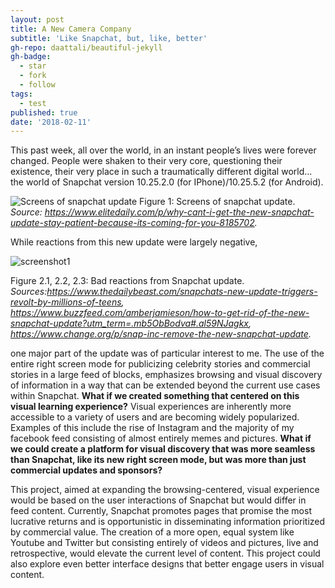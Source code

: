```yaml
---
layout: post
title: A New Camera Company
subtitle: 'Like Snapchat, but, like, better'
gh-repo: daattali/beautiful-jekyll
gh-badge:
  - star
  - fork
  - follow
tags:
  - test
published: true
date: '2018-02-11'
---
```

This past week, all over the world, in an instant people’s lives were forever changed. People were shaken to their very core, questioning their existence, their very place in such a traumatically different digital world… the world of Snapchat version 10.25.2.0 (for IPhone)/10.25.5.2 (for Android).


![Screens of snapchat update](https://typeset-beta.imgix.net/uploads/image/2018/2/10/f95f21d7-23ed-4f44-8370-cf1903c41652-snapchat-updates-are-coming-to-you.jpg?w=748&h=448&fit=crop&crop=faces&auto=format&q=70)
Figure 1: Screens of snapchat update. _Source: https://www.elitedaily.com/p/why-cant-i-get-the-new-snapchat-update-stay-patient-because-its-coming-for-you-8185702._

While reactions from this new update were largely negative,

![screenshot1](http://joycemwang.github.com/joycemwang.github.io/badreact1.png)

Figure 2.1, 2.2, 2.3: Bad reactions from Snapchat update. _Sources:https://www.thedailybeast.com/snapchats-new-update-triggers-revolt-by-millions-of-teens, https://www.buzzfeed.com/amberjamieson/how-to-get-rid-of-the-new-snapchat-update?utm_term=.mb5ObBodva#.al59NJagkx, https://www.change.org/p/snap-inc-remove-the-new-snapchat-update._


one major part of the update was of particular interest to me. The use of the entire right screen mode for publicizing celebrity stories and commercial stories in a large feed of blocks, emphasizes browsing and visual discovery of information in a way that can be extended beyond the current use cases within Snapchat. **What if we created something that centered on this visual learning experience?** Visual experiences are inherently more accessible to a variety of users and are becoming widely popularized. Examples of this include the rise of Instagram and the majority of my facebook feed consisting of almost entirely memes and pictures. **What if we could create a platform for visual discovery that was more seamless than Snapchat, like its new right screen mode, but was more than just commercial updates and sponsors?**

This project, aimed at expanding the browsing-centered, visual experience would be based on the user interactions of Snapchat but would differ in feed content. Currently, Snapchat promotes pages that promise the most lucrative returns and is opportunistic in disseminating information prioritized by commercial value. The creation of a more open, equal system like Youtube and Twitter but consisting entirely of videos and pictures, live and retrospective, would elevate the current level of content. This project could also explore even better interface designs that better engage users in visual content.
